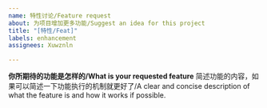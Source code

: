 ```yaml
---
name: 特性讨论/Feature request
about: 为项目增加更多功能/Suggest an idea for this project
title: "[特性/Feat]"
labels: enhancement
assignees: Xuwznln

---
```


**你所期待的功能是怎样的/What is your requested feature**
简述功能的内容，如果可以简述一下功能执行的机制就更好了/A clear and concise description of what the feature is and how it works if possible.
